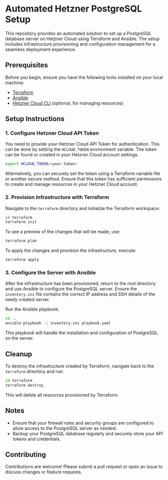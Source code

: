 # Automated Hetzner PostgreSQL Setup

This repository provides an automated solution to set up a PostgreSQL database server on Hetzner Cloud using Terraform and Ansible. The setup includes infrastructure provisioning and configuration management for a seamless deployment experience.

## Prerequisites

Before you begin, ensure you have the following tools installed on your local machine:

- [Terraform](https://www.terraform.io/downloads.html)
- [Ansible](https://docs.ansible.com/ansible/latest/installation_guide/intro_installation.html)
- [Hetzner Cloud CLI](https://github.com/hetznercloud/cli) (optional, for managing resources)

## Setup Instructions

### 1. Configure Hetzner Cloud API Token

You need to provide your Hetzner Cloud API Token for authentication. This can be done by setting the `HCLOUD_TOKEN` environment variable. The token can be found or created in your Hetzner Cloud account settings.

```bash
export HCLOUD_TOKEN=<your-token>
```

Alternatively, you can securely set the token using a Terraform variable file or another secure method. Ensure that this token has sufficient permissions to create and manage resources in your Hetzner Cloud account.

### 2. Provision Infrastructure with Terraform

Navigate to the `terraform` directory and initialize the Terraform workspace:

```bash
cd terraform
terraform init
```

To see a preview of the changes that will be made, use:

```bash
terraform plan
```

To apply the changes and provision the infrastructure, execute:

```bash
terraform apply
```

### 3. Configure the Server with Ansible

After the infrastructure has been provisioned, return to the root directory and use Ansible to configure the PostgreSQL server. Ensure the `inventory.ini` file contains the correct IP address and SSH details of the newly created server.

Run the Ansible playbook:

```bash
cd ..
ansible-playbook -i inventory.ini playbook.yaml
```

This playbook will handle the installation and configuration of PostgreSQL on the server.

## Cleanup

To destroy the infrastructure created by Terraform, navigate back to the `terraform` directory and run:

```bash
cd terraform
terraform destroy
```

This will delete all resources provisioned by Terraform.

## Notes

- Ensure that your firewall rules and security groups are configured to allow access to the PostgreSQL server as needed.
- Backup your PostgreSQL database regularly and securely store your API tokens and credentials.

## Contributing

Contributions are welcome! Please submit a pull request or open an issue to discuss changes or feature requests.